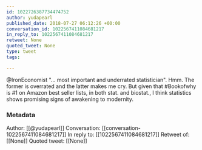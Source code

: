 ```yaml
---
id: 1022726387734474752
author: yudapearl
published_date: 2018-07-27 06:12:26 +00:00
conversation_id: 1022567411084681217
in_reply_to: 1022567411084681217
retweet: None
quoted_tweet: None
type: tweet
tags:

---
```


@IronEconomist "... most important and underrated statistician". Hmm. The former is overrated and the latter makes me cry. But given that #Bookofwhy is #1 on Amazon best seller lists, in both stat. and biostat., I think statistics shows promising signs of awakening to modernity.

### Metadata

Author: [[@yudapearl]]
Conversation: [[conversation-1022567411084681217]]
In reply to: [[1022567411084681217]]
Retweet of: [[None]]
Quoted tweet: [[None]]
